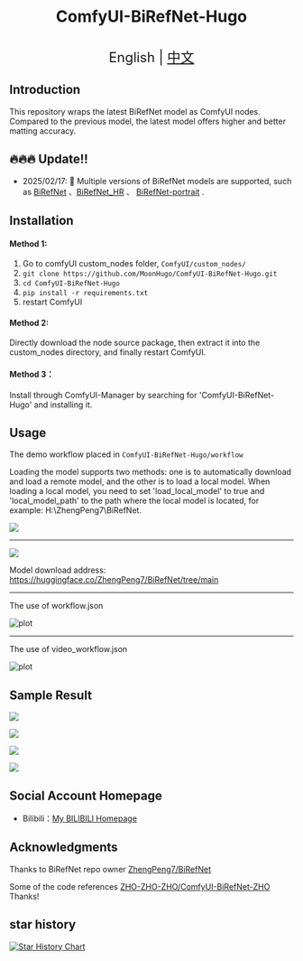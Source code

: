 <h1 align="center">ComfyUI-BiRefNet-Hugo</h1>

<p align="center">
    <br> <font size=5>English | <a href="README.md">中文</a></font>
</p>

## Introduction

This repository wraps the latest BiRefNet model as ComfyUI nodes. Compared to the previous model, the latest model offers higher and better matting accuracy.

## 🔥🔥🔥 Update!!

* 2025/02/17: 🚀 Multiple versions of BiRefNet models are supported, such as [BiRefNet](https://huggingface.co/ZhengPeng7/BiRefNet) 、[BiRefNet_HR](https://huggingface.co/ZhengPeng7/BiRefNet_HR) 、 [BiRefNet-portrait](https://huggingface.co/ZhengPeng7/BiRefNet-portrait) .

## Installation 

#### Method  1:

1. Go to comfyUI custom_nodes folder, `ComfyUI/custom_nodes/`
2. `git clone https://github.com/MoonHugo/ComfyUI-BiRefNet-Hugo.git`
3. `cd ComfyUI-BiRefNet-Hugo`
4. `pip install -r requirements.txt`
5. restart ComfyUI

#### Method 2:
Directly download the node source package, then extract it into the custom_nodes directory, and finally restart ComfyUI.

#### Method 3：
Install through ComfyUI-Manager by searching for 'ComfyUI-BiRefNet-Hugo' and installing it.

## Usage

The demo workflow placed in `ComfyUI-BiRefNet-Hugo/workflow`

Loading the model supports two methods: one is to automatically download and load a remote model, and the other is to load a local model. When loading a local model, you need to set 'load_local_model' to true and 'local_model_path' to the path where the local model is located, for example: H:\ZhengPeng7\BiRefNet.

![](./assets/9e6bf0f9-67a7-41ea-bc4b-d8352e4fac4a.png)

___

![](./assets/e21c32bf-ab98-444a-8055-54975ac47da3.png)


Model download address: https://huggingface.co/ZhengPeng7/BiRefNet/tree/main

___
The use of workflow.json

![plot](./assets/d0a22b2a-ceb3-4205-9b4e-f6a68e4337c7.png)

___
The use of video_workflow.json

![plot](./assets/2de5b085-1125-46f9-8ef3-06706743f182.png)

## Sample Result

![](./assets/demo1.gif)

![](./assets/demo2.gif)

![](./assets/demo3.gif)

![](./assets/demo4.gif)

## Social Account Homepage
- Bilibili：[My BILIBILI Homepage](https://space.bilibili.com/1303099255)

## Acknowledgments

Thanks to BiRefNet repo owner [ZhengPeng7/BiRefNet](https://github.com/zhengpeng7/birefnet)

Some of the code references [ZHO-ZHO-ZHO/ComfyUI-BiRefNet-ZHO](https://github.com/ZHO-ZHO-ZHO/ComfyUI-BiRefNet-ZHO) Thanks!

## star history

[![Star History Chart](https://api.star-history.com/svg?repos=MoonHugo/ComfyUI-BiRefNet-Hugo&type=Date)](https://star-history.com/#MoonHugo/ComfyUI-BiRefNet-Hugo&Date)